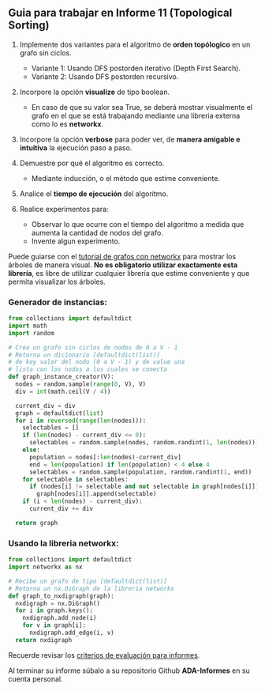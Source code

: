 ## Guia para trabajar en Informe 11 (Topological Sorting)

1. Implemente dos variantes para el algoritmo de **orden topólogico** en un grafo sin ciclos.
    - Variante 1: Usando DFS postorden iterativo (Depth First Search).
    - Variante 2: Usando DFS postorden recursivo.

2. 	Incorpore la opción **visualize** de tipo boolean.
	- En caso de que su valor sea True, se deberá mostrar visualmente el grafo en el que se está trabajando mediante una libreria externa como lo es **networkx**.

3. Incorpore la opción **verbose** para poder ver, de **manera amigable e intuitiva** la ejecución paso a paso.

4. Demuestre por qué el algoritmo es correcto.
    - Mediante inducción, o el método que estime conveniente.

5. Analice el **tiempo de ejecución** del algoritmo.

6. Realice experimentos para:
    - Observar lo que ocurre con el tiempo del algoritmo a medida que aumenta la cantidad de nodos del grafo.
    - Invente algun experimento.

Puede guiarse con el [tutorial de grafos con networkx](https://github.com/rilianx/ADA/blob/main/Guías%20para%20Informes/mini-tutoriales/Grafos_con_networkx.ipynb) para mostrar los árboles de manera visual. **No es obligatorio utilizar exactamente esta librería**, es libre de utilizar cualquier librería que estime conveniente y que permita visualizar los árboles.  

### Generador de instancias:

```py
from collections import defaultdict
import math
import random

# Crea un grafo sin ciclos de nodos de 0 a V - 1
# Retorna un dicionario [defaultdict(list)] 
# de key valor del nodo (0 a V - 1) y de value una 
# lista con los nodos a los cuales se conecta
def graph_instance_creator(V):
  nodes = random.sample(range(0, V), V)
  div = int(math.ceil(V / 4))

  current_div = div
  graph = defaultdict(list)
  for i in reversed(range(len(nodes))):
    selectables = []
    if (len(nodes) - current_div <= 0):
      selectables = random.sample(nodes, random.randint(1, len(nodes)))
    else:
      population = nodes[:len(nodes)-current_div]
      end = len(population) if len(population) < 4 else 4
      selectables = random.sample(population, random.randint(1, end))
    for selectable in selectables:
      if (nodes[i] != selectable and not selectable in graph[nodes[i]]):
        graph[nodes[i]].append(selectable)
    if (i < len(nodes) - current_div):
      current_div += div

  return graph
```

### Usando la libreria networkx:

```py
from collections import defaultdict
import networkx as nx

# Recibe un grafo de tipo [defaultdict(list)]
# Retorna un nx.DiGraph de la libreria networkx
def graph_to_nxdigraph(graph):
  nxdigraph = nx.DiGraph()
  for i in graph.keys():
    nxdigraph.add_node(i)
    for v in graph[i]:
      nxdigraph.add_edge(i, v)
  return nxdigraph
```

Recuerde revisar los [criterios de evaluación para informes](https://github.com/rilianx/ADA/blob/main/Gu%C3%ADas%20para%20Informes/CriteriosEvaluacion.md).

Al terminar su informe súbalo a su repositorio Github **ADA-Informes** en su cuenta personal.
